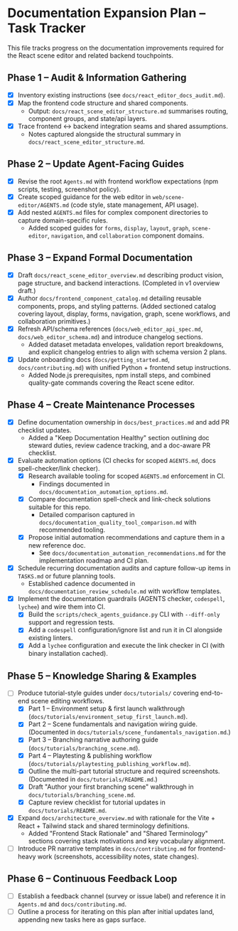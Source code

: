 # Documentation Expansion Plan – Task Tracker

This file tracks progress on the documentation improvements required for the React scene editor and related backend touchpoints.

## Phase 1 – Audit & Information Gathering
- [x] Inventory existing instructions (see `docs/react_editor_docs_audit.md`).
- [x] Map the frontend code structure and shared components.
  - Output: `docs/react_scene_editor_structure.md` summarises routing, component groups, and state/api layers.
- [x] Trace frontend ↔ backend integration seams and shared assumptions.
  - Notes captured alongside the structural summary in `docs/react_scene_editor_structure.md`.

## Phase 2 – Update Agent-Facing Guides
- [x] Revise the root `Agents.md` with frontend workflow expectations (npm scripts, testing, screenshot policy).
- [x] Create scoped guidance for the web editor in `web/scene-editor/AGENTS.md` (code style, state management, API usage).
- [x] Add nested `AGENTS.md` files for complex component directories to capture domain-specific rules.
  - Added scoped guides for `forms`, `display`, `layout`, `graph`, `scene-editor`, `navigation`, and `collaboration` component domains.

## Phase 3 – Expand Formal Documentation
- [x] Draft `docs/react_scene_editor_overview.md` describing product vision, page structure, and backend interactions. (Completed in v1 overview draft.)
- [x] Author `docs/frontend_component_catalog.md` detailing reusable components, props, and styling patterns. (Added sectioned catalog covering layout, display, forms, navigation, graph, scene workflows, and collaboration primitives.)
- [x] Refresh API/schema references (`docs/web_editor_api_spec.md`, `docs/web_editor_schema.md`) and introduce changelog sections.
  - Added dataset metadata envelopes, validation report breakdowns, and explicit changelog entries to align with schema version 2 plans.
- [x] Update onboarding docs (`docs/getting_started.md`, `docs/contributing.md`) with unified Python + frontend setup instructions.
  - Added Node.js prerequisites, npm install steps, and combined quality-gate commands covering the React scene editor.

## Phase 4 – Create Maintenance Processes
- [x] Define documentation ownership in `docs/best_practices.md` and add PR checklist updates.
  - Added a "Keep Documentation Healthy" section outlining doc steward duties, review cadence tracking, and a doc-aware PR checklist.
- [x] Evaluate automation options (CI checks for scoped `AGENTS.md`, docs spell-checker/link checker).
  - [x] Research available tooling for scoped `AGENTS.md` enforcement in CI.
    - Findings documented in `docs/documentation_automation_options.md`.
  - [x] Compare documentation spell-check and link-check solutions suitable for this repo.
    - Detailed comparison captured in `docs/documentation_quality_tool_comparison.md` with recommended tooling.
  - [x] Propose initial automation recommendations and capture them in a new reference doc.
    - See `docs/documentation_automation_recommendations.md` for the implementation roadmap and CI plan.
- [x] Schedule recurring documentation audits and capture follow-up items in `TASKS.md` or future planning tools.
  - Established cadence documented in `docs/documentation_review_schedule.md` with workflow templates.
- [x] Implement the documentation guardrails (AGENTS checker, `codespell`, `lychee`) and wire them into CI.
  - [x] Build the `scripts/check_agents_guidance.py` CLI with `--diff-only` support and regression tests.
  - [x] Add a `codespell` configuration/ignore list and run it in CI alongside existing linters.
  - [x] Add a `lychee` configuration and execute the link checker in CI (with binary installation cached).

## Phase 5 – Knowledge Sharing & Examples
- [ ] Produce tutorial-style guides under `docs/tutorials/` covering end-to-end scene editing workflows.
  - [x] Part 1 – Environment setup & first launch walkthrough (`docs/tutorials/environment_setup_first_launch.md`).
  - [x] Part 2 – Scene fundamentals and navigation wiring guide. (Documented in `docs/tutorials/scene_fundamentals_navigation.md`.)
  - [x] Part 3 – Branching narrative authoring guide (`docs/tutorials/branching_scene.md`).
  - [x] Part 4 – Playtesting & publishing workflow (`docs/tutorials/playtesting_publishing_workflow.md`).
  - [x] Outline the multi-part tutorial structure and required screenshots. (Documented in `docs/tutorials/README.md`.)
  - [x] Draft "Author your first branching scene" walkthrough in `docs/tutorials/branching_scene.md`.
  - [x] Capture review checklist for tutorial updates in `docs/tutorials/README.md`.
- [x] Expand `docs/architecture_overview.md` with rationale for the Vite + React + Tailwind stack and shared terminology definitions.
  - Added "Frontend Stack Rationale" and "Shared Terminology" sections covering stack motivations and key vocabulary alignment.
- [ ] Introduce PR narrative templates in `docs/contributing.md` for frontend-heavy work (screenshots, accessibility notes, state changes).

## Phase 6 – Continuous Feedback Loop
- [ ] Establish a feedback channel (survey or issue label) and reference it in `Agents.md` and `docs/contributing.md`.
- [ ] Outline a process for iterating on this plan after initial updates land, appending new tasks here as gaps surface.
